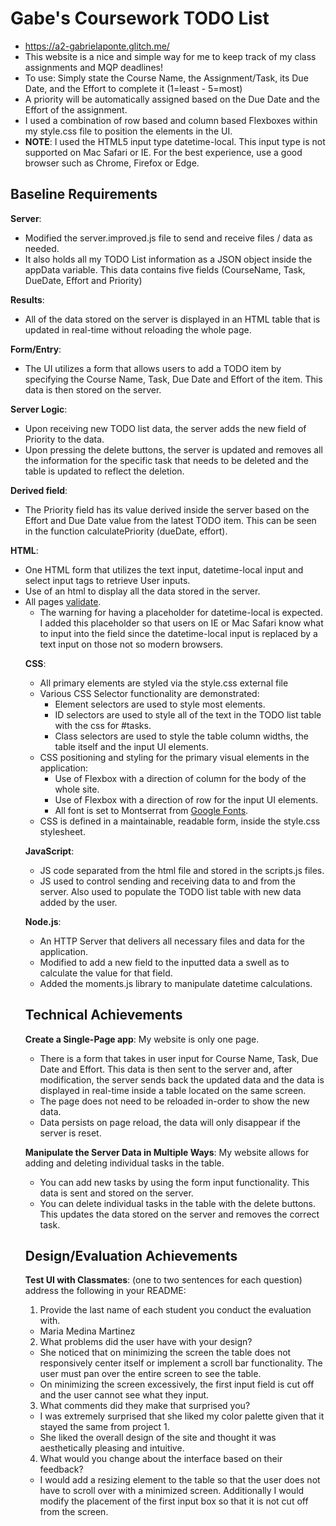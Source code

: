# Gabe's Coursework TODO List
- https://a2-gabrielaponte.glitch.me/
- This website is a nice and simple way for me to keep track of my class assignments and MQP deadlines!
- To use: Simply state the Course Name, the Assignment/Task, its Due Date, and the Effort to complete it (1=least - 5=most)
- A priority will be automatically assigned based on the Due Date and the Effort of the assignment.
- I used a combination of row based and column based Flexboxes within my style.css file to position the elements in the UI.
- **NOTE**: I used the HTML5 input type datetime-local. This input type is not supported on Mac Safari or IE. For the best experience, use a good browser such as Chrome, Firefox or Edge.

## Baseline Requirements
**Server**:
- Modified the server.improved.js file to send and receive files / data as needed.
- It also holds all my TODO List information as a JSON object inside the appData variable. This data contains five fields (CourseName, Task, DueDate, Effort and Priority)

**Results**:
- All of the data stored on the server is displayed in an HTML table that is updated in real-time without reloading the whole page.

**Form/Entry**:
- The UI utilizes a form that allows users to add a TODO item by specifying the Course Name, Task, Due Date and Effort of the item. This data is then stored on the server.

**Server Logic**:
- Upon receiving new TODO list data, the server adds the new field of Priority to the data.
- Upon pressing the delete buttons, the server is updated and removes all the information for the specific task that needs to be deleted and the table is updated to reflect the deletion.

**Derived field**:
- The Priority field has its value derived inside the server based on the Effort and Due Date value from the latest TODO item. This can be seen in the function calculatePriority (dueDate, effort).

**HTML**:
- One HTML form that utilizes the text input, datetime-local input and select input tags to retrieve User inputs.
- Use of an html <table> to display all the data stored in the server.
- All pages [validate](https://validator.w3.org).
  - The warning for having a placeholder for datetime-local is expected. I added this placeholder so that users on IE or Mac Safari know what to input into the field since the datetime-local input is replaced by a text input on those not so modern browsers.

**CSS**:
- All primary elements are styled via the style.css external file
- Various CSS Selector functionality are demonstrated:
  - Element selectors are used to style most elements.
  - ID selectors are used to style all of the text in the TODO list table with the css for #tasks.
  - Class selectors are used to style the table column widths, the table itself and the input UI elements.
- CSS positioning and styling for the primary visual elements in the application:
    - Use of Flexbox with a direction of column for the body of the whole site.
    - Use of Flexbox with a direction of row for the input UI elements.
    - All font is set to Montserrat from [Google Fonts](http://fonts.google.com/).
- CSS is defined in a maintainable, readable form, inside the style.css stylesheet.

**JavaScript**:
- JS code separated from the html file and  stored in the scripts.js files.
- JS used to control sending and receiving data to and from the server. Also used to populate the TODO list table with new data added by the user.

**Node.js**:
- An HTTP Server that delivers all necessary files and data for the application.
- Modified to add a new field to the inputted data a swell as to calculate the value for that field.
- Added the moments.js library to manipulate datetime calculations.

## Technical Achievements
**Create a Single-Page app**: My website is only one page.
- There is a form that takes in user input for Course Name, Task, Due Date and Effort. This data is then sent to the server and, after modification, the server sends back the updated data and the data is displayed in real-time inside a table located on the same screen.
- The page does not need to be reloaded in-order to show the new data.
- Data persists on page reload, the data will only disappear if the server is reset.

**Manipulate the Server Data in Multiple Ways**: My website allows for adding and deleting individual tasks in the table.
- You can add new tasks by using the form input functionality. This data is sent and stored on the server.
- You can delete individual tasks in the table with the delete buttons. This updates the data stored on the server and removes the correct task.

## Design/Evaluation Achievements
**Test UI with Classmates**:
(one to two sentences for each question) address the following in your README:
1. Provide the last name of each student you conduct the evaluation with.
  - Maria Medina Martinez
2. What problems did the user have with your design?
  - She noticed that on minimizing the screen the table does not responsively center itself or implement a scroll bar functionality. The user must pan over the entire screen to see the table.
  - On minimizing the screen excessively, the first input field is cut off and the user cannot see what they input.
3. What comments did they make that surprised you?
  - I was extremely surprised that she liked my color palette given that it stayed the same from project 1.
  - She liked the overall design of the site and thought it was aesthetically pleasing and intuitive.
4. What would you change about the interface based on their feedback?
  - I would add a resizing element to the table so that the user does not have to scroll over with a minimized screen. Additionally I would modify the placement of the first input box so that it is not cut off from the screen.

